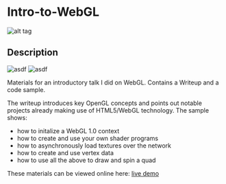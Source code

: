 # Intro-to-WebGL 
![alt tag](http://jfcameron.github.io/Images/WebGL101_Demo/Small.png "")

## Description
![asdf](https://img.shields.io/badge/development%20status-closed-lightgrey.svg)
![asdf](https://img.shields.io/badge/platforms-web-lightgrey.svg)

Materials for an introductory talk I did on WebGL.
Contains a Writeup and a code sample.

The writeup introduces key OpenGL concepts and points out notable projects already making use of HTML5/WebGL technology.
The sample shows:

- how to initalize a WebGL 1.0 context
- how to create and use your own shader programs
- how to asynchronously load textures over the network
- how to create and use vertex data
- how to use all the above to draw and spin a quad

These materials can be viewed online here: [live demo](http://jfcameron.github.io/Articles/WebGL101Seminar/content.html) 
